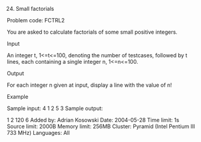 24. Small factorials

Problem code: FCTRL2



You are asked to calculate factorials of some small positive integers.

Input

An integer t, 1<=t<=100, denoting the number of testcases, followed by t lines, each containing a single integer n, 1<=n<=100.

Output

For each integer n given at input, display a line with the value of n!

Example

Sample input:
4
1
2
5
3
Sample output:

1
2
120
6
Added by:	Adrian Kosowski
Date:	2004-05-28
Time limit:	1s
Source limit:	2000B
Memory limit:	256MB
Cluster:	Pyramid (Intel Pentium III 733 MHz)
Languages:	All